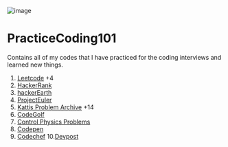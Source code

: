 ![image](https://github.com/aghoshpro/InterviewCoding101/assets/71174892/39428c57-5867-42bd-b3f9-1c2d35df813c)

# PracticeCoding101

Contains all of my codes that I have practiced for the coding interviews and learned new things.

1. [Leetcode](https://leetcode.com/problemset/all/) +4
2. [HackerRank](https://www.hackerrank.com/)
3. [hackerEarth](https://www.hackerearth.com/practice/)
4. [ProjectEuler](https://projecteuler.net/about)
5. [Kattis Problem Archive](https://open.kattis.com/) +14
6. [CodeGolf](https://code.golf/)
7. [Control Physics Problems](https://controlchallenge.edu.hendeby.se/)
8. [Codepen](https://codepen.io/)
9. [Codechef](https://www.codechef.com/practice) 10.[Devpost](https://devpost.com/)
